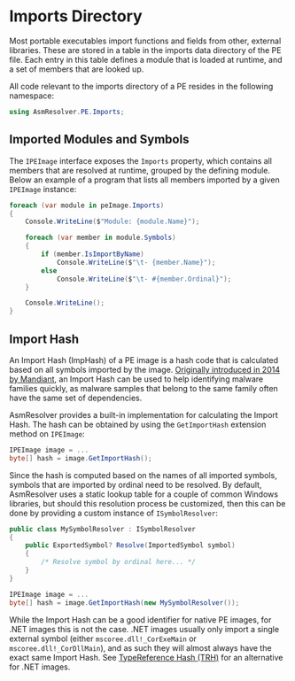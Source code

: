 # Imports Directory

Most portable executables import functions and fields from other,
external libraries. These are stored in a table in the imports data
directory of the PE file. Each entry in this table defines a module that
is loaded at runtime, and a set of members that are looked up.

All code relevant to the imports directory of a PE resides in the
following namespace:

``` csharp
using AsmResolver.PE.Imports;
```

## Imported Modules and Symbols

The `IPEImage` interface exposes the `Imports` property, which contains
all members that are resolved at runtime, grouped by the defining
module. Below an example of a program that lists all members imported by
a given `IPEImage` instance:

``` csharp
foreach (var module in peImage.Imports)
{
    Console.WriteLine($"Module: {module.Name}");

    foreach (var member in module.Symbols)
    {
        if (member.IsImportByName)
            Console.WriteLine($"\t- {member.Name}");
        else
            Console.WriteLine($"\t- #{member.Ordinal}");
    }

    Console.WriteLine();
}
```

## Import Hash

An Import Hash (ImpHash) of a PE image is a hash code that is calculated
based on all symbols imported by the image. [Originally introduced in
2014 by
Mandiant](https://www.fireeye.com/blog/threat-research/2014/01/tracking-malware-import-hashing.html),
an Import Hash can be used to help identifying malware families quickly,
as malware samples that belong to the same family often have the same
set of dependencies.

AsmResolver provides a built-in implementation for calculating the
Import Hash. The hash can be obtained by using the `GetImportHash`
extension method on `IPEImage`:

``` csharp
IPEImage image = ...
byte[] hash = image.GetImportHash();
```

Since the hash is computed based on the names of all imported symbols,
symbols that are imported by ordinal need to be resolved. By default,
AsmResolver uses a static lookup table for a couple of common Windows
libraries, but should this resolution process be customized, then this
can be done by providing a custom instance of `ISymbolResolver`:

``` csharp
public class MySymbolResolver : ISymbolResolver
{
    public ExportedSymbol? Resolve(ImportedSymbol symbol)
    {
        /* Resolve symbol by ordinal here... */
    }
}

IPEImage image = ...
byte[] hash = image.GetImportHash(new MySymbolResolver());
```

While the Import Hash can be a good identifier for native PE images, for
.NET images this is not the case. .NET images usually only import a
single external symbol (either `mscoree.dll!_CorExeMain` or
`mscoree.dll!_CorDllMain`), and as such they will almost always have the
exact same Import Hash. See [TypeReference Hash (TRH)](dotnet.md#typereference-hash-trh) for an alternative for .NET images.
